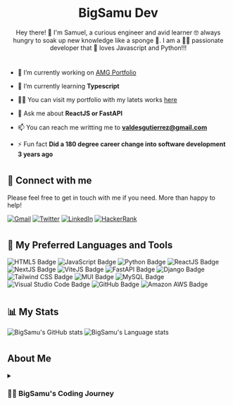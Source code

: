 <h1 align="center">BigSamu Dev</h1>
<p align="center"> Hey there! 👋 I'm Samuel, a curious engineer and avid learner 🤓 always hungry to soak up new knowledge like a sponge 🧽. I am a 🧑‍💻 passionate developer that 🤩 loves Javascript and Python!!! </p>

#
- 🔭 I’m currently working on [AMG Portfolio](https://github.com/BigSamu/AMG_Portfolio)

- 🌱 I’m currently learning **Typescript**

<!-- - 👨‍💻 All of my projects are available at [www.bigsamu.com/projects](www.samuelvaldesgutierrez.com/projects) -->

- 👨‍💻 You can visit my portfolio with my latets works [here](www.bigsamu.com)
- 💬 Ask me about **ReactJS or FastAPI**

- 📫 You can reach me writting me to **valdesgutierrez@gmail.com**

<!-- - 📄 Know about my experiences [www.samuelvaldesgutierrez.com/about](www.samuelvaldesgutierrez.com/about) -->

- ⚡ Fun fact **Did a 180 degree career change into software development 3 years ago**

#

## 🤝 Connect with me

Please feel free to get in touch with me if you need. More than happy to help!

[![Gmail](https://img.shields.io/badge/--linkedin?label=Gmail&logo=gmail&style=social)](mailto:valdesgutierrez@gmail.com)
[![Twitter](https://img.shields.io/badge/--twitter?label=Twitter&logo=twitter&style=social)](https://twitter.com/BigSamu5)
[![LinkedIn](https://img.shields.io/badge/--linkedin?label=LinkedIn&logo=LinkedIn&style=social)](https://www.linkedin.com/in/samuel-valdes-gutierrez)
[![HackerRank](https://img.shields.io/badge/--hackerrank?label=HackerRank&logo=hackerrank&style=social)](https://www.hackerrank.com/BigSamu)

#

## 🧰 My Preferred Languages and Tools

![HTML5 Badge](https://img.shields.io/badge/HTML5-E34F26?logo=html5&logoColor=fff&style=for-the-badge)
![JavaScript Badge](https://img.shields.io/badge/JavaScript-F7DF1E?logo=javascript&logoColor=000&style=for-the-badge)
![Python Badge](https://img.shields.io/badge/Python-3776AB?logo=python&logoColor=fff&style=for-the-badge)
![ReactJS Badge](https://img.shields.io/badge/React-61DAFB?logo=react&logoColor=000&style=for-the-badge)
![NextJS Badge](https://img.shields.io/badge/Next.js-000?logo=nextdotjs&logoColor=fff&style=for-the-badge)
![ViteJS Badge](https://img.shields.io/badge/Vite-646CFF?logo=vite&logoColor=fff&style=for-the-badge)
![FastAPI Badge](https://img.shields.io/badge/FastAPI-009688?logo=fastapi&logoColor=fff&style=for-the-badge)
![Django Badge](https://img.shields.io/badge/Django-092E20?logo=django&logoColor=fff&style=for-the-badge)
![Tailwind CSS Badge](https://img.shields.io/badge/Tailwind%20CSS-06B6D4?logo=tailwindcss&logoColor=fff&style=for-the-badge)
![MUI Badge](https://img.shields.io/badge/MUI-007FFF?logo=mui&logoColor=fff&style=for-the-badge)
![MySQL Badge](https://img.shields.io/badge/MySQL-4479A1?logo=mysql&logoColor=fff&style=for-the-badge)
![Visual Studio Code Badge](https://img.shields.io/badge/Visual%20Studio%20Code-007ACC?logo=visualstudiocode&logoColor=fff&style=for-the-badge)
![GitHub Badge](https://img.shields.io/badge/GitHub-181717?logo=github&logoColor=fff&style=for-the-badge)
![Amazon AWS Badge](https://img.shields.io/badge/Amazon%20AWS-232F3E?logo=amazonaws&logoColor=fff&style=for-the-badge)

#

## 📊 My Stats

![BigSamu's GitHub stats](https://github-readme-stats.vercel.app/api?username=bigsamu&show_icons=true&theme=gruvbox&layout=compact)
![BigSamu's Language stats](https://github-readme-stats.vercel.app/api/top-langs?username=bigsamu&show_icons=true&theme=gruvbox&layout=compact)

#

## About Me

<details> 
<summary><h3>👨‍💻 BigSamu's Coding Journey</h3></summary>

My engineering journey began when I pursued a Bachelor's Degree in Engineering 🎓, where I delved into a variety of topics like math ➕, physics 🌎, energy 🔥, mechanics 🛠️, electricity ⚡, finance 💰, and programming 👨‍💻. Yep, you read that right! In Chile 🇨🇱, engineering degrees take six years 🤯. However, in my case, I took seven 😱 because I was fascinated about programming and computing 💻. I realized that my passion lay in these areas, and that's where I wanted to take my career.

After finishing my degree 👨‍🎓, I set my sights on building a career in Fintech. I was fortunate enough to work in big tech incumbents 🏢 and investment bank companies 🏦, where I developed specialized skills. But after six years, I realized that I was drifting away from my passion for coding 👨‍💻, and my skills were just sitting in a drawer 🗄️. That's when I decided to take action and enroll myself in a Full-Stack Development Bootcamp to refresh my skills and pursue an MSc Computing Degree in the UK 🇬🇧 to further my education and pave the way for a software engineering career 🖥.

Nowadays, I keep busy by working as a TA in a coding academy, where I'm constantly helping students to achieve their dreams for a career in tech. In my free time ⏱, I'm always learning new trends and technologies 📖 and working on personal projects or jobs as a freelance developer 😎. I'm familiar with a range of Full-Stack technologies, but my favorite languages are Javascript and Python, especially when used with ReactJS and FastAPI frameworks 🙌.

</details>